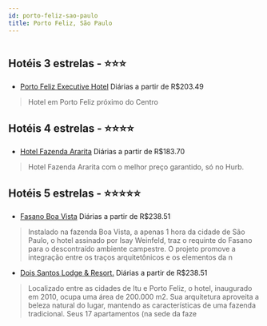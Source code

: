 ```yaml
---
id: porto-feliz-sao-paulo
title: Porto Feliz, São Paulo
---
```


<center><img src="http://media.omnibees.com/Images/5638/RoomTypes/171211.jpg" alt="" /></center>


## Hotéis 3 estrelas - ⭐️⭐️⭐️

-    [Porto Feliz Executive Hotel](https://www.hurb.com/hoteis/porto-feliz/porto-feliz-executive-hotel-5256?cmp=18055) Diárias a partir de R$203.49
   > Hotel em Porto Feliz próximo do Centro

## Hotéis 4 estrelas - ⭐️⭐️⭐️⭐️

-    [Hotel Fazenda Ararita](https://www.hurb.com/hoteis/porto-feliz/hotel-fazenda-ararita-16635?cmp=18055) Diárias a partir de R$183.70
   > Hotel Fazenda Ararita com o melhor preço garantido, só no Hurb.

## Hotéis 5 estrelas - ⭐️⭐️⭐️⭐️⭐️

-    [Fasano Boa Vista](https://www.hurb.com/hoteis/porto-feliz/fasano-boa-vista-OMN-5638?cmp=18055) Diárias a partir de R$238.51
   > Instalado na fazenda Boa Vista, a apenas 1 hora da cidade de São Paulo, o hotel assinado por Isay Weinfeld, traz o requinte do Fasano para o descontraído ambiente campestre. O projeto promove a integração entre os traços arquitetônicos e os elementos da n
-    [Dois Santos Lodge & Resort.](https://www.hurb.com/hoteis/porto-feliz/dois-santos-lodge-resort-OMN-1517?cmp=18055) Diárias a partir de R$238.51
   > Localizado entre as cidades de Itu e Porto Feliz, o hotel, inaugurado em 2010, ocupa uma área de 200.000 m2. Sua arquitetura aproveita a beleza natural do lugar, mantendo as características de uma fazenda tradicional. Seus 17 apartamentos (na sede da faze
